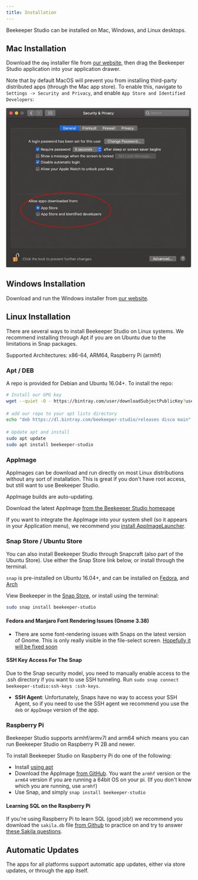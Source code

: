 ```yaml
---
title: Installation
---
```


Beekeeper Studio can be installed on Mac, Windows, and Linux desktops.


## Mac Installation

Download the `dmg` installer file from [our website](https://beekeeperstudio.io), then drag the Beekeeper Studio application into your application drawer.

Note that by default MacOS will prevent you from installing third-party distributed apps (through the Mac app store). To enable this, navigate to `Settings -> Security and Privacy`, and enable `App Store and Identified Developers`:

![mac-screenshot](../assets/img/mac-security.png)

## Windows Installation

Download and run the Windows installer from [our website](https://beekeeperstudio.io).

## Linux Installation

There are several ways to install Beekeeper Studio on Linux systems. We recommend installing through Apt if you are on Ubuntu due to the limitations in Snap packages.

Supported Architectures: x86-64, ARM64, Raspberry Pi (armhf)

### Apt / DEB

A repo is provided for Debian and Ubuntu 16.04+. To install the repo:

```bash
# Install our GPG key
wget --quiet -O - https://bintray.com/user/downloadSubjectPublicKey?username=bintray | sudo apt-key add -

# add our repo to your apt lists directory
echo "deb https://dl.bintray.com/beekeeper-studio/releases disco main" | sudo tee /etc/apt/sources.list.d/beekeeper-studio.list

# Update apt and install
sudo apt update
sudo apt install beekeeper-studio

```

### AppImage

AppImages can be download and run directly on most Linux distributions without any sort of installation. This is great if you don't have root access, but still want to use Beekeeper Studio.

AppImage builds are auto-updating.

Download the latest AppImage [from the Beekeeper Studio homepage](https://www.beekeeperstudio.io/)

If you want to integrate the AppImage into your system shell (so it appears in your Application menu), we recommend you [install AppImageLauncher](https://github.com/TheAssassin/AppImageLauncher/releases/latest).



### Snap Store / Ubuntu Store

You can also install Beekeeper Studio through Snapcraft (also part of the Ubuntu Store). Use either the Snap Store link below, or install through the terminal.

`snap` is pre-installed on Ubuntu 16.04+, and can be installed on [Fedora](https://snapcraft.io/docs/installing-snap-on-fedora), and [Arch](https://snapcraft.io/docs/installing-snap-on-arch-linux)

View Beekeeper in the [Snap Store](https://snapcraft.io/beekeeper-studio), or install using the terminal:

```bash
sudo snap install beekeeper-studio
```

#### Fedora and Manjaro Font Rendering Issues (Gnome 3.38)
- There are some font-rendering issues with Snaps on the latest version of Gnome. This is only really visible in the file-select screen. [Hopefully it will be fixed soon](https://forum.snapcraft.io/t/snapped-app-not-loading-fonts-on-fedora-and-arch/12484/66)


#### SSH Key Access For The Snap
Due to the Snap security model, you need to manually enable access to the .ssh directory if you want to use SSH tunneling.
Run `sudo snap connect beekeeper-studio:ssh-keys :ssh-keys`.

- **SSH Agent**: Unfortunately, Snaps have no way to access your SSH Agent, so if you need to use the SSH agent we recommend you use the `deb` or `AppImage` version of the app.

### Raspberry Pi

Beekeeper Studio supports armhf/armv7l and arm64 which means you can run Beekeeper Studio on Raspberry Pi 2B and newer.

To install Beekeeper Studio on Raspberry Pi do one of the following:

- Install [using apt](#apt-deb)
- Download the AppImage [from GitHub](https://github.com/beekeeper-studio/beekeeper-studio/releases/latest). You want the `armhf` version or the `arm64` version if you are running a 64bit OS on your pi. (If you don't know which you are running, use `armhf`)
- Use Snap, and simply `snap install beekeeper-studio`


#### Learning SQL on the Raspberry Pi

If you're using Raspberry Pi to learn SQL (good job!) we recommend you download the `sakila.db` file [from Github](https://github.com/ivanceras/sakila/tree/master/sqlite-sakila-db) to practice on and try to answer [these Sakila questions](https://datamastery.gitlab.io/exercises/sakila-queries.html).

## Automatic Updates

The apps for all platforms support automatic app updates, either via store updates, or through the app itself.
